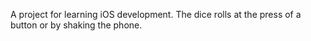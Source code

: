 A project for learning iOS development. The dice rolls at the press of a button or by shaking the phone.